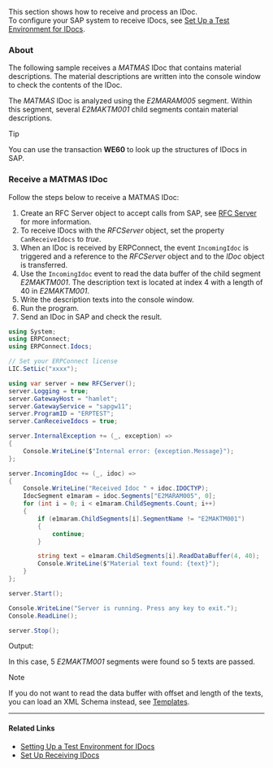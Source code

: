 This section shows how to receive and process an IDoc.\
To configure your SAP system to receive IDocs, see [Set Up a Test Environment for IDocs](../prerequisites/#set-up-a-test-environment-for-idocs).

### About

The following sample receives a *MATMAS* IDoc that contains material descriptions. The material descriptions are written into the console window to check the contents of the IDoc.

The *MATMAS* IDoc is analyzed using the *E2MARAM005* segment. Within this segment, several *E2MAKTM001* child segments contain material descriptions.

Tip

You can use the transaction **WE60** to look up the structures of IDocs in SAP.

### Receive a MATMAS IDoc

Follow the steps below to receive a MATMAS IDoc:

1. Create an RFC Server object to accept calls from SAP, see [RFC Server](/erpconnect/documentation/rfc-server/create-rfc-functions/) for more information.
1. To receive IDocs with the *RFCServer* object, set the property `CanReceiveIdocs` to *true*.
1. When an IDoc is received by ERPConnect, the event `IncomingIdoc` is triggered and a reference to the *RFCServer* object and to the *IDoc* object is transferred.
1. Use the `IncomingIdoc` event to read the data buffer of the child segment *E2MAKTM001*. The description text is located at index 4 with a length of 40 in *E2MAKTM001*.
1. Write the description texts into the console window.
1. Run the program.
1. Send an IDoc in SAP and check the result.

```csharp
using System;
using ERPConnect;
using ERPConnect.Idocs;

// Set your ERPConnect license
LIC.SetLic("xxxx");

using var server = new RFCServer();
server.Logging = true;
server.GatewayHost = "hamlet";
server.GatewayService = "sapgw11";
server.ProgramID = "ERPTEST";
server.CanReceiveIdocs = true;

server.InternalException += (_, exception) =>
{
    Console.WriteLine($"Internal error: {exception.Message}");
};

server.IncomingIdoc += (_, idoc) =>
{
    Console.WriteLine("Received Idoc " + idoc.IDOCTYP);
    IdocSegment e1maram = idoc.Segments["E2MARAM005", 0];
    for (int i = 0; i < e1maram.ChildSegments.Count; i++)
    {
        if (e1maram.ChildSegments[i].SegmentName != "E2MAKTM001")
        {
            continue;
        }

        string text = e1maram.ChildSegments[i].ReadDataBuffer(4, 40);
        Console.WriteLine($"Material text found: {text}");
    }
};

server.Start();

Console.WriteLine("Server is running. Press any key to exit.");
Console.ReadLine();

server.Stop();

```

Output:

In this case, 5 *E2MAKTM001* segments were found so 5 texts are passed.

Note

If you do not want to read the data buffer with offset and length of the texts, you can load an XML Schema instead, see [Templates](../idocs-schema-generator/).

______________________________________________________________________

#### Related Links

- [Setting Up a Test Environment for IDocs](../prerequisites/#set-up-a-test-environment-for-idocs)
- [Set Up Receiving IDocs](../prerequisites/#set-up-receiving-idocs)
